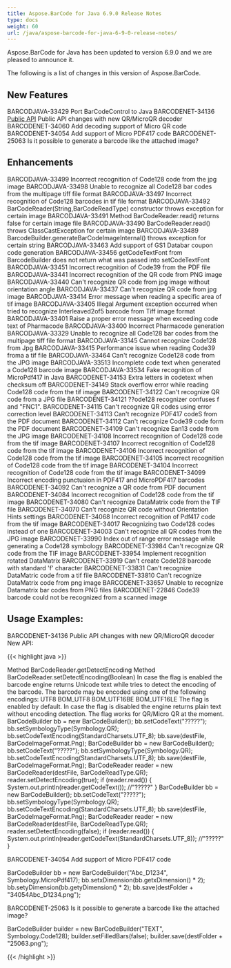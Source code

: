 ```yaml
---
title: Aspose.BarCode for Java 6.9.0 Release Notes
type: docs
weight: 60
url: /java/aspose-barcode-for-java-6-9-0-release-notes/
---
```


Aspose.BarCode for Java has been updated to version 6.9.0 and we are pleased to announce it.

The following is a list of changes in this version of Aspose.BarCode.
## **New Features**
BARCODJAVA-33429 Port BarCodeControl to Java
BARCODENET-34136 [Public API](/pages/createpage.action?spaceKey=barcodejava&title=Public+API&linkCreation=true&fromPageId=13205626) Public API changes with new QR/MicroQR decoder
BARCODENET-34060 Add decoding support of Micro QR code
BARCODENET-34054 Add support of Micro PDF417 code
BARCODENET-25063 Is it possible to generate a barcode like the attached image?
## **Enhancements**
BARCODJAVA-33499 Incorrect recognition of Code128 code from the jpg image
BARCODJAVA-33498 Unable to recognize all Code128 bar codes from the multipage tiff file format
BARCODJAVA-33497 Incorrect recognition of Code128 barcodes in tif file format
BARCODJAVA-33492 BarCodeReader(String,BarCodeReadType) constructor throws exception for certain image
BARCODJAVA-33491 Method BarCodeReader.read() returns false for certain image file
BARCODJAVA-33490 BarCodeReader.read() throws ClassCastException for certain image
BARCODJAVA-33489 BarcodeBuilder.generateBarCodeImageInternal() throws exception for certain string
BARCODJAVA-33463 Add support of GS1 Databar coupon code generation
BARCODJAVA-33456 getCodeTextFont from BarcodeBuilder does not return what was passed into setCodeTextFont
BARCODJAVA-33451 Incorrect recognition of Code39 from the PDF file
BARCODJAVA-33441 Incorrect recognition of the QR code from PNG image
BARCODJAVA-33440 Can't recognize QR code from jpg image without orientation angle
BARCODJAVA-33437 Can't recognize QR code from jpg image
BARCODJAVA-33414 Error message when reading a specific area of tif image
BARCODJAVA-33405 Illegal Argument exception occurred when tried to recognize Interleaved2of5 barcode from Tiff image format
BARCODJAVA-33401 Raise a proper error message when exceeding code text of Pharmacode
BARCODJAVA-33400 Incorrect Pharmacode generation
BARCODJAVA-33329 Unable to recognize all Code128 bar codes from the multipage tiff file format
BARCODJAVA-33145 Cannot recognize Code128 from Jpg
BARCODJAVA-33415 Performance issue when reading Code39 froma a tif file
BARCODJAVA-33464 Can't recognize Code128 code from the JPG image
BARCODJAVA-33513 Incomplete code text when generated a Code128 barcode image
BARCODJAVA-33534 Fake recognition of MicroPdf417 in Java
BARCODENET-34153 Extra letters in codetext when checksum off
BARCODENET-34149 Stack overflow error while reading Code128 code from the tif image
BARCODENET-34122 Can't recognize QR code from a JPG file
BARCODENET-34121 ??ode128 recognizer confuses f and "FNC1".
BARCODENET-34115 Can't recognize QR codes using error correction level
BARCODENET-34113 Can't recognize PDF417 codeS from the PDF document
BARCODENET-34112 Can't recognize Code39 code form the PDF document
BARCODENET-34109 Can't recognize Ean13 code from the JPG image
BARCODENET-34108 Incorrect recognition of Code128 code from the tif image
BARCODENET-34107 Incorrect recognition of Code128 code from the tif image
BARCODENET-34106 Incorrect recognition of Code128 code from the tif image
BARCODENET-34105 Incorrect recognition of Code128 code from the tif image
BARCODENET-34104 Incorrect recognition of Code128 code from the tif image
BARCODENET-34099 Incorrect encoding punctuaion in PDF417 and MicroPDF417 barcodes
BARCODENET-34092 Can't recognize a QR code from PDF document
BARCODENET-34084 Incorrect recognition of Code128 code from the tif image
BARCODENET-34080 Can't recognize DataMatrix code from the TIF file
BARCODENET-34070 Can't recognize QR code without Orientation Hints settings
BARCODENET-34068 Incorrect recognition of Pdf417 code from the tif image
BARCODENET-34017 Recognizing two Code128 codes instead of one
BARCODENET-34003 Can't recognize all QR codes from the JPG image
BARCODENET-33990 Index out of range error message while generating a Code128 symbology
BARCODENET-33984 Can't recognize QR code from the TIF image
BARCODENET-33954 Implement recognition rotated DataMatrix
BARCODENET-33919 Can't create Code128 barcode with standard 'f' character
BARCODENET-33831 Can't recognize DataMatric code from a tif file
BARCODENET-33810 Can't recognize DataMatrix code from png image
BARCODENET-33657 Unable to recognize Datamatrix bar codes from PNG files
BARCODENET-22846 Code39 barcode could not be recognized from a scanned image
## **Usage Examples:**
BARCODENET-34136 Public API changes with new QR/MicroQR decoder
New API:

{{< highlight java >}}

  Method BarCodeReader.getDetectEncoding Method BarCodeReader.setDetectEncoding(Boolean) In case the flag is enabled the barcode engine returns Unicode text while tries to detect the encoding of the barcode. The barcode may be encoded using one of the following encodings: UTF8 BOM_UTF8 BOM_UTF16BE BOM_UTF16LE The flag is enabled by default. In case the flag is disabled the engine returns plain text without encoding detection. The flag works for QR/Micro QR at the moment. BarCodeBuilder bb = new BarCodeBuilder(); bb.setCodeText("?????"); bb.setSymbologyType(Symbology.QR); bb.setCodeTextEncoding(StandardCharsets.UTF_8); bb.save(destFile, BarCodeImageFormat.Png); BarCodeBuilder bb = new BarCodeBuilder(); bb.setCodeText("?????"); bb.setSymbologyType(Symbology.QR); bb.setCodeTextEncoding(StandardCharsets.UTF_8); bb.save(destFile, BarCodeImageFormat.Png); BarCodeReader reader = new BarCodeReader(destFile, BarCodeReadType.QR); reader.setDetectEncoding(true); if (reader.read()) { System.out.println(reader.getCodeText()); //"?????" } BarCodeBuilder bb = new BarCodeBuilder(); bb.setCodeText("?????"); bb.setSymbologyType(Symbology.QR); bb.setCodeTextEncoding(StandardCharsets.UTF_8); bb.save(destFile, BarCodeImageFormat.Png); BarCodeReader reader = new BarCodeReader(destFile, BarCodeReadType.QR); reader.setDetectEncoding(false); if (reader.read()) { System.out.println(reader.getCodeText(StandardCharsets.UTF_8)); //"?????" }

BARCODENET-34054 Add support of Micro PDF417 code

BarCodeBuilder bb = new BarCodeBuilder("Abc_D1234", Symbology.MicroPdf417); bb.setxDimension(bb.getxDimension() * 2); bb.setyDimension(bb.getyDimension() * 2); bb.save(destFolder + "34054Abc_D1234.png");

BARCODENET-25063 Is it possible to generate a barcode like the attached image?

BarCodeBuilder builder = new BarCodeBuilder("TEXT", Symbology.Code128); builder.setFilledBars(false); builder.save(destFolder + "25063.png"); 

{{< /highlight >}}
